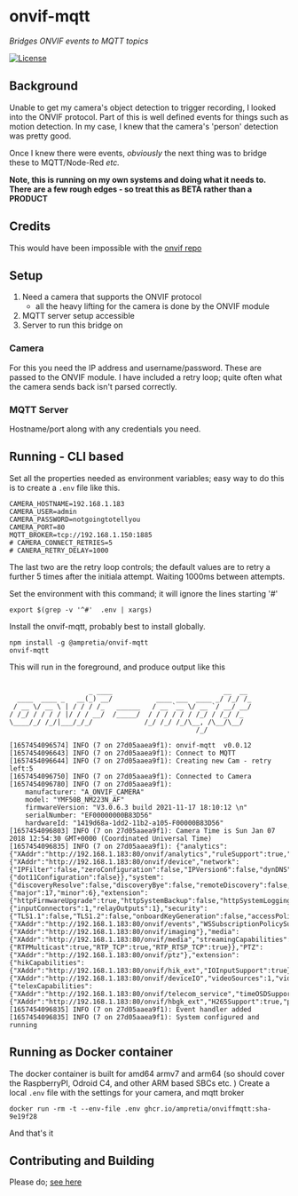 # onvif-mqtt

_Bridges ONVIF events to MQTT topics_

[![License](https://img.shields.io/badge/License-Apache--2-blue)](#license)

## Background

Unable to get my camera's object detection to trigger recording, I looked into the ONVIF protocol. Part of this is well defined events for things such as motion detection. In my case, I knew that the camera's 'person' detection was pretty good.

Once I knew there were events, _obviously_ the next thing was to bridge these to MQTT/Node-Red _etc._ 

**Note, this is running on my own systems and doing what it needs to. There are a few rough edges - so treat this as  BETA rather than a PRODUCT**

## Credits

This would have been impossible with the [onvif repo](https://github.com/agsh/onvif)

## Setup

1. Need a camera that supports the ONVIF protocol
    - all the heavy lifting for the camera is done by the ONVIF module
2. MQTT server setup accessible
3. Server to run this bridge on

### Camera

For this you need the IP address and username/password. These are passed to the ONVIF module. I have included a retry loop; quite often what the camera sends back isn't parsed correctly. 

### MQTT Server

Hostname/port along with any credentials you need.

## Running - CLI based

Set all the properties needed as environment variables; easy way to do this is to create a `.env` file like this.

```
CAMERA_HOSTNAME=192.168.1.183
CAMERA_USER=admin
CAMERA_PASSWORD=notgoingtotellyou
CAMERA_PORT=80
MQTT_BROKER=tcp://192.168.1.150:1885
# CAMERA_CONNECT_RETRIES=5   
# CANERA_RETRY_DELAY=1000
```

The last two are the retry loop controls; the default values are to retry a further 5 times after the initiala attempt. Waiting 1000ms between attempts. 

Set the environment with this command; it will ignore the lines starting '#'
```
export $(grep -v '^#'  .env | xargs)
```

Install the onvif-mqtt, probably best to install globally.

```
npm install -g @ampretia/onvif-mqtt
onvif-mqtt
```

This will run in the foreground, and produce output like this

```

                    _ ____                            __  __
  ____  ____ _   __(_) __/           ____ ___  ____ _/ /_/ /_
 / __ \/ __ \ | / / / /_   ______   / __ `__ \/ __ `/ __/ __/
/ /_/ / / / / |/ / / __/  /_____/  / / / / / / /_/ / /_/ /_
\____/_/ /_/|___/_/_/             /_/ /_/ /_/\__, /\__/\__/
                                               /_/

[1657454096574] INFO (7 on 27d05aaea9f1): onvif-mqtt  v0.0.12
[1657454096643] INFO (7 on 27d05aaea9f1): Connect to MQTT
[1657454096644] INFO (7 on 27d05aaea9f1): Creating new Cam - retry left:5
[1657454096750] INFO (7 on 27d05aaea9f1): Connected to Camera
[1657454096780] INFO (7 on 27d05aaea9f1):
    manufacturer: "A_ONVIF_CAMERA"
    model: "YMF50B_NM223N_AF"
    firmwareVersion: "V3.0.6.3 build 2021-11-17 18:10:12 \n"
    serialNumber: "EF00000000B83D56"
    hardwareId: "1419d68a-1dd2-11b2-a105-F00000B83D56"
[1657454096803] INFO (7 on 27d05aaea9f1): Camera Time is Sun Jan 07 2018 12:54:30 GMT+0000 (Coordinated Universal Time)
[1657454096835] INFO (7 on 27d05aaea9f1): {"analytics":{"XAddr":"http://192.168.1.183:80/onvif/analytics","ruleSupport":true,"analyticsModuleSupport":true},"device":{"XAddr":"http://192.168.1.183:80/onvif/device","network":{"IPFilter":false,"zeroConfiguration":false,"IPVersion6":false,"dynDNS":false,"extension":{"dot11Configuration":false}},"system":{"discoveryResolve":false,"discoveryBye":false,"remoteDiscovery":false,"systemBackup":false,"systemLogging":true,"firmwareUpgrade":true,"supportedVersions":{"major":17,"minor":6},"extension":{"httpFirmwareUpgrade":true,"httpSystemBackup":false,"httpSystemLogging":true,"httpSupportInformation":true}},"IO":{"inputConnectors":1,"relayOutputs":1},"security":{"TLS1.1":false,"TLS1.2":false,"onboardKeyGeneration":false,"accessPolicyConfig":false,"X.509Token":false,"SAMLToken":false,"kerberosToken":false,"RELToken":false}},"events":{"XAddr":"http://192.168.1.183:80/onvif/events","WSSubscriptionPolicySupport":true,"WSPullPointSupport":true,"WSPausableSubscriptionManagerInterfaceSupport":true},"imaging":{"XAddr":"http://192.168.1.183:80/onvif/imaging"},"media":{"XAddr":"http://192.168.1.183:80/onvif/media","streamingCapabilities":{"RTPMulticast":true,"RTP_TCP":true,"RTP_RTSP_TCP":true}},"PTZ":{"XAddr":"http://192.168.1.183:80/onvif/ptz"},"extension":{"hikCapabilities":{"XAddr":"http://192.168.1.183:80/onvif/hik_ext","IOInputSupport":true},"deviceIO":{"XAddr":"http://192.168.1.183:80/onvif/deviceIO","videoSources":1,"videoOutputs":0,"audioSources":1,"audioOutputs":1,"relayOutputs":1},"extensions":{"telexCapabilities":{"XAddr":"http://192.168.1.183:80/onvif/telecom_service","timeOSDSupport":true,"titleOSDSupport":true,"PTZ3DZoomSupport":true,"PTZAuxSwitchSupport":true,"motionDetectorSupport":true,"tamperDetectorSupport":true}},"hbCapabilities":{"XAddr":"http://192.168.1.183:80/onvif/hbgk_ext","H265Support":true,"privacyMaskSupport":true,"cameraNum":1,"maxMaskAreaNum":4}}}
[1657454096835] INFO (7 on 27d05aaea9f1): Event handler added
[1657454096835] INFO (7 on 27d05aaea9f1): System configured and running
```


## Running as Docker container

The docker container is built for amd64 armv7 and arm64 (so should cover the RaspberryPI, Odroid C4, and other ARM based SBCs etc. )
Create a local `.env` file with the settings for your camera, and mqtt broker

```
docker run -rm -t --env-file .env ghcr.io/ampretia/onviffmqtt:sha-9e19f28
```

And that's it

## Contributing and Building

Please do; [see here](CONTRIBUTING.md)